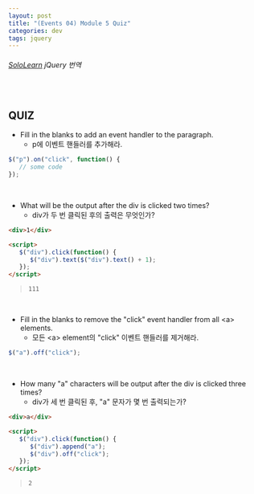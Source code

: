 ```yaml
---
layout: post
title: "(Events 04) Module 5 Quiz"
categories: dev
tags: jquery
---
```


###### [SoloLearn](https://www.sololearn.com/) jQuery 번역

<br>

## QUIZ

- Fill in the blanks to add an event handler to the paragraph.
  - p에 이벤트 핸들러를 추가해라.

```js
$("p").on("click", function() {
   // some code
});
```

<br>

- What will be the output after the div is clicked two times?
  - div가 두 번 클릭된 후의 출력은 무엇인가?

```html
<div>1</div>

<script>
   $("div").click(function() {
      $("div").text($("div").text() + 1);
   });
</script>
```

> `111`

<br>

- Fill in the blanks to remove the "click" event handler from all \<a> elements.
  - 모든 \<a> element의 "click" 이벤트 핸들러를 제거해라.

```js
$("a").off("click");
```

<br>

- How many "a" characters will be output after the div is clicked three times?
  - div가 세 번 클릭된 후, "a" 문자가 몇 번 출력되는가?

```html
<div>a</div>

<script>
   $("div").click(function() {
      $("div").append("a");
      $("div").off("click");
   });
</script>
```

> `2`

<br>